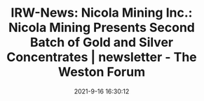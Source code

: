 ---
"title": "IRW-News: Nicola Mining Inc.: Nicola Mining Presents Second Batch of Gold and Silver Concentrates | newsletter - The Weston Forum"
"date": "2021-9-16 16:30:12"
"feed_name": "GOOGLENEWSMINING"
"feed_website": "https://news.google.com/search?q=mining%2Bincident&hl=en-US&gl=US&ceid=US:en"
"feed_rss": "https://news.google.com/rss/search?q=mining%2Bincident&hl=en-US&gl=US&ceid=US:en"
"link": "https://www.thewestonforum.com/irw-news-nicola-mining-inc-nicola-mining-presents-second-batch-of-gold-and-silver-concentrates-newsletter/"
"file": "_posts/2021-1-1-86f575628c6ea1aba82bd10a30b1c923bafc4512.md"
"accident": "0"
"drilling": "0"
---